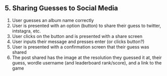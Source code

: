 ## 5. Sharing Guesses to Social Media
1. User guesses an album name correctly
2. User is presented with an option (button) to share their guess to twitter, intstagra, etc.
3. User clicks on the button and is presented with a share screen
4. User inputs their message and presses enter (or clicks button?)
5. User is presented with a confirmation screen that their guess was shared
6. The post shared has the image at the resolution they guessed it at, their guess, wordle username (and leaderboard rank/score), and a link to the game


